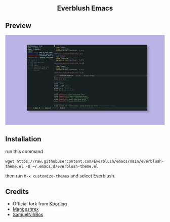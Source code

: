 <h2 align="center"> Everblush Emacs </h2> 

## Preview

![img](assets/ss.png)

## Installation

run this command

```
wget https://raw.githubusercontent.com/Everblush/emacs/main/everblush-theme.el -O ~/.emacs.d/everblush-theme.el
```
then run ```M-x customize-themes``` and select Everblush.

## Credits

- Official fork from [Kborling](https://github.com/kborling)
- [Mangeshrex](https://github.com/mangeshrex)
- [SamuelNihBos](https://github.com/samuelnihbos)

